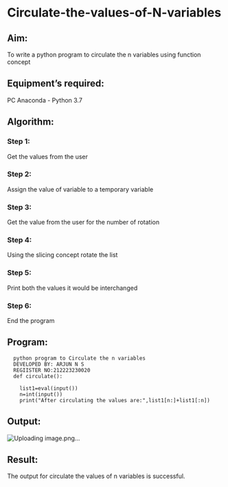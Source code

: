 # Circulate-the-values-of-N-variables
## Aim:
To write a python program to circulate the n variables using function concept
## Equipment’s required:
PC
Anaconda - Python 3.7
## Algorithm: 
### Step 1:

Get the values from the user

### Step 2:

Assign the value of variable to a temporary variable

### Step 3:

Get the value from the user for the number of rotation

### Step 4:

Using the slicing concept rotate the list

### Step 5:

Print both the values it would be interchanged

### Step 6:

End the program
## Program:
```
  python program to Circulate the n variables
  DEVELOPED BY: ARJUN N S 
  REGIISTER NO:212223230020
  def circulate():

    list1=eval(input())
    n=int(input())
    print("After circulating the values are:",list1[n:]+list1[:n])
```

## Output:
![Uploading image.png…]()


## Result:
The output for circulate the values of n variables is successful.

